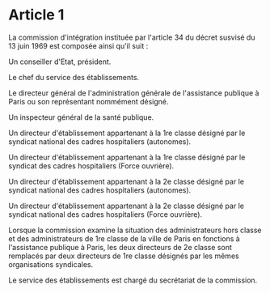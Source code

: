 # Article 1

La commission d'intégration instituée par l'article 34 du décret susvisé du 13 juin 1969 est composée ainsi qu'il suit :

Un conseiller d'Etat, président.

Le chef du service des établissements.

Le directeur général de l'administration générale de l'assistance publique à Paris ou son représentant nommément désigné.

Un inspecteur général de la santé publique.

Un directeur d'établissement appartenant à la 1re classe désigné par le syndicat national des cadres hospitaliers (autonomes).

Un directeur d'établissement appartenant à la 1re classe désigné par le syndicat des cadres hospitaliers (Force ouvrière).

Un directeur d'établissement appartenant à la 2e classe désigné par le syndicat national des cadres hospitaliers (autonomes).

Un directeur d'établissement appartenant à la 2e classe désigné par le syndicat national des cadres hospitaliers (Force ouvrière).

Lorsque la commission examine la situation des administrateurs hors classe et des administrateurs de 1re classe de la ville de Paris en fonctions à l'assistance publique à Paris, les deux directeurs de 2e classe sont remplacés par deux directeurs de 1re classe désignés par les mêmes organisations syndicales.

Le service des établissements est chargé du secrétariat de la commission.
